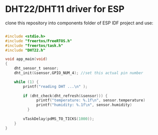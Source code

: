 # DHT22/DHT11 driver for ESP

clone this repository into components folder of ESP IDF project 
and use:
```c

#include <stdio.h>
#include "freertos/FreeRTOS.h"
#include "freertos/task.h"
#include "DHT22.h"

void app_main(void)
{
    dht_sensor_t sensor;
    dht_init(&sensor,GPIO_NUM_4); //set this actual pin number

    while (1) {
        printf("reading DHT ...\n" );
        
        if (dht_check(dht_refresh(&sensor))) {
              printf("temperature: %.1f\n", sensor.temperature)
              printf("humidity: %.1f\n", sensor.humidity)
          }  
          
        vTaskDelay(pdMS_TO_TICKS(1000));
    }
}    
```


